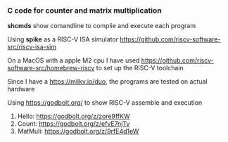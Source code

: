 ### C code for counter and matrix multiplication
**shcmds** show comandline to complie and execute each program

Using **spike** as a RISC-V ISA simulator  https://github.com/riscv-software-src/riscv-isa-sim

On a MacOS with a apple M2 cpu I have used  https://github.com/riscv-software-src/homebrew-riscv to set up the RISC-V toolchain

Since I have a https://milkv.io/duo, the programs are tested on actual hardware  

Using https://godbolt.org/ to show RISC-V assemble and execution
1. Hello: https://godbolt.org/z/zore9ffKW
2. Count: https://godbolt.org/z/efvE7njTv
3. MatMuli: https://godbolt.org/z/9rfE4d1eW
